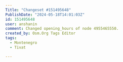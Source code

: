 ```yaml
---
Title: "Changeset #151495648"
PublishDate: "2024-05-18T14:01:03Z"
id: 151495648
user: anshanin
comment: Changed opening_hours of node 4955465550.
created_by: Osm.Org Tags Editor
tags:
  - Montenegro
  - Tivat

---
```

